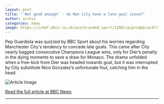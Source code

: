 ```yaml
---
layout: post
title: "'Not good enough' - do Man City have a late goal issue?"
author: archie
categories: news
image: https://ichef.bbci.co.uk/ace/branded_sport/1200/cpsprodpb/ac47/live/cf34bba0-9f13-11f0-b741-177e3e2c2fc7.jpg
---
```

Pep Guardiola was quizzed by BBC Sport about his worries regarding Manchester City's tendency to concede late goals. This came after City nearly bagged consecutive Champions League wins, only for Dier’s penalty in the dying moments to save a draw for Monaco. The drama unfolded when a free-kick from Dier was headed towards goal, but it was interrupted by City substitute Nico Gonzalez’s unfortunate foul, catching him in the head.

![Article Image](https://ichef.bbci.co.uk/ace/branded_sport/1200/cpsprodpb/ac47/live/cf34bba0-9f13-11f0-b741-177e3e2c2fc7.jpg)

[Read the full article at BBC News](https://www.bbc.com/sport/football/articles/c62zeg18py3o?at_medium=RSS&at_campaign=rss)

---
